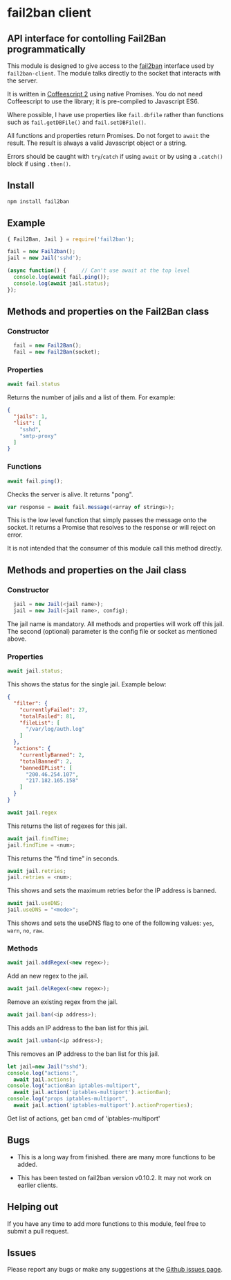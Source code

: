 # fail2ban client

## API interface for contolling Fail2Ban programmatically

This module is designed to give access to the [fail2ban][fail2ban]
interface used by `fail2ban-client`.  The module talks directly
to the socket that interacts with the server.

It is written in [Coffeescript 2][coffeescript] using native
Promises.  You do not need Coffeescript to use the library; it is pre-compiled to Javascript ES6.

Where possible, I have use properties like `fail.dbfile` rather than
functions such as `fail.getDBFile()` and `fail.setDBFile()`.

All functions and properties return Promises.  Do not forget to
`await` the result.  The result is always a valid Javascript
object or a string.

Errors should be caught with `try`/`catch` if using `await` or
by using a `.catch()` block if using `.then()`.

[fail2ban]: http://www.fail2ban.org
[coffeescript]: https://coffeescript.org/
[issues]: https://github.com/CliffS/fail2ban/issues

## Install

```bash
npm install fail2ban
```

## Example

```javascript
{ Fail2Ban, Jail } = require('fail2ban');

fail = new Fail2ban();
jail = new Jail('sshd');

(async function() {     // Can't use await at the top level
  console.log(await fail.ping());
  console.log(await jail.status);
});
```


## Methods and properties on the Fail2Ban class

### Constructor

```javascript
  fail = new Fail2Ban();
  fail = new Fail2Ban(socket);
```

### Properties

```javascript
await fail.status
```

Returns the number of jails and a list of them. For example:

```json
{
  "jails": 1,
  "list": [
    "sshd",
    "smtp-proxy"
  ]
}
```

### Functions

```javascript
await fail.ping();
```

Checks the server is alive.  It returns "pong".

```javascript
var response = await fail.message(<array of strings>);
```

This is the low level function that simply passes the message onto
the socket. It returns a Promise that resolves to the response or will
reject on error.

It is not intended that the consumer of this module call this method
directly.

## Methods and properties on the Jail class

### Constructor

```javascript
  jail = new Jail(<jail name>);
  jail = new Jail(<jail name>, config);
```

The jail name is mandatory.  All methods and properties will work
off this jail.  The second (optional) parameter is the config file or
socket as mentioned above.

### Properties

```javascript
await jail.status;
```

This shows the status for the single jail.  Example below:

```json
{
  "filter": {
    "currentlyFailed": 27,
    "totalFailed": 81,
    "fileList": [
      "/var/log/auth.log"
    ]
  },
  "actions": {
    "currentlyBanned": 2,
    "totalBanned": 2,
    "bannedIPList": [
      "200.46.254.107",
      "217.182.165.158"
    ]
  }
}
```
```javascript
await jail.regex
```

This returns the list of regexes for this jail.

```javascript
await jail.findTime;
jail.findTime = <num>;
```

This returns the "find time" in seconds.

```javascript
await jail.retries;
jail.retries = <num>;
```

This shows and sets the maximum retries befor the IP address is banned.

```javascript
await jail.useDNS;
jail.useDNS = "<mode>";
```

This shows and sets the useDNS flag to one of the following values:
`yes`, `warn`, `no`, `raw`.

### Methods

```javascript
await jail.addRegex(<new regex>);
```

Add an new regex to the jail.

```javascript
await jail.delRegex(<new regex>);
```

Remove an existing regex from the jail.

```javascript
await jail.ban(<ip address>);
```

This adds an IP address to the ban list for this jail.

```javascript
await jail.unban(<ip address>);
```

This removes an IP address to the ban list for this jail.

```javascript
let jail=new Jail("sshd");
console.log("actions:",
  await jail.actions);
console.log("actionBan iptables-multiport",
  await jail.action('iptables-multiport').actionBan);
console.log("props iptables-multiport",
  await jail.action('iptables-multiport').actionProperties);
```

Get list of actions, get ban cmd of 'iptables-multiport'


## Bugs

* This is a long way from finished.  there are many more functions to be
added.

* This has been tested on fail2ban version v0.10.2.  It may not work on earlier
clients.

## Helping out

If you have any time to add more functions to this module, feel free to
submit a pull request.

## Issues

Please report any bugs or make any suggestions at the [Github issues page][issues].

